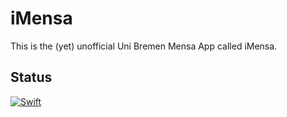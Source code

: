 # iMensa

This is the (yet) unofficial Uni Bremen Mensa App called iMensa.

## Status 
[![Swift](https://github.com/scholzf98/iMensa/actions/workflows/swift.yml/badge.svg)](https://github.com/scholzf98/iMensa/actions/workflows/swift.yml)
